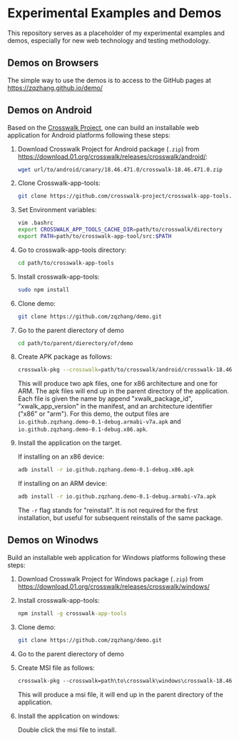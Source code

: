 # Experimental Examples and Demos

This repository serves as a placeholder of my experimental examples and demos,
especially for new web technology and testing methodology.

## Demos on Browsers

The simple way to use the demos is to access to the GitHub pages at
https://zqzhang.github.io/demo/

## Demos on Android

Based on the [Crosswalk Project](https://crosswalk-project.org/), one can build
an installable web application for Android platforms following these steps:

1. Download Crosswalk Project for Android package (`.zip`) from
   https://download.01.org/crosswalk/releases/crosswalk/android/:

   ```sh
   wget url/to/android/canary/18.46.471.0/crosswalk-18.46.471.0.zip
   ```

2. Clone Crosswalk-app-tools:

   ```sh
   git clone https://github.com/crosswalk-project/crosswalk-app-tools.git
   ```

3. Set Environment variables:

   ```sh
   vim .bashrc
   export CROSSWALK_APP_TOOLS_CACHE_DIR=path/to/crosswalk/directory
   export PATH=path/to/crosswalk-app-tool/src:$PATH
   ```

4. Go to crosswalk-app-tools directory:

   ```sh
   cd path/to/crosswalk-app-tools
   ```

5. Install crosswalk-app-tools:

   ```sh
   sudo npm install
   ```

6. Clone demo:

   ```sh
   git clone https://github.com/zqzhang/demo.git
   ```

7. Go to the parent dierectory of demo

   ```sh
   cd path/to/parent/dierectory/of/demo
   ```

8. Create APK package as follows:

   ```sh
   crosswalk-pkg --crosswalk=path/to/crosswalk/android/crosswalk-18.46.471.0.zip demo/
   ```

   This will produce two apk files, one for x86 architecture and one for ARM.
   The apk files will end up in the parent directory of the application.
   Each file is given the name by append "xwalk_package_id", "xwalk_app_version" in the
   manifest, and an architecture identifier ("x86" or "arm"). For this demo, the output
   files are `io.github.zqzhang.demo-0.1-debug.armabi-v7a.apk` and
   `io.github.zqzhang.demo-0.1-debug.x86.apk`.

9. Install the application on the target.

   If installing on an x86 device:

   ```sh
   adb install -r io.github.zqzhang.demo-0.1-debug.x86.apk
   ```

   If installing on an ARM device:

   ```sh
   adb install -r io.github.zqzhang.demo-0.1-debug.armabi-v7a.apk
   ```

   The `-r` flag stands for "reinstall". It is not required for the first
   installation, but useful for subsequent reinstalls of the same package.

## Demos on Winodws

Build an installable web application for Windows platforms following these steps:

1. Download Crosswalk Project for Windows package (`.zip`) from
   https://download.01.org/crosswalk/releases/crosswalk/windows/

2. Install crosswalk-app-tools:

   ```cmd
   npm install -g crosswalk-app-tools
   ```

3. Clone demo:

   ```sh
   git clone https://github.com/zqzhang/demo.git
   ```

4. Go to the parent dierectory of demo

5. Create MSI file as follows:

   ```cmd
   crosswalk-pkg --crosswalk=path\to\crosswalk\windows\crosswalk-18.46.468.0.zip --platforms=windows demo\
   ```

   This will produce a msi file, it will end up in the parent directory of the application.

6. Install the application on windows:

   Double click the msi file to install.
